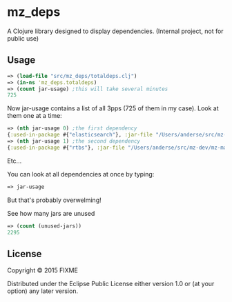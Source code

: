 # mz_deps

A Clojure library designed to display dependencies.
(Internal project, not for public use)

## Usage

```clojure 
=> (load-file "src/mz_deps/totaldeps.clj")
=> (in-ns 'mz_deps.totaldeps)
=> (count jar-usage) ;this will take several minutes
725
```
Now jar-usage contains a list of all 3pps (725 of them in my case).
Look at them one at a time:
```clojure
=> (nth jar-usage 0) ;the first dependency
{:used-in-package #{"elasticsearch"}, :jar-file "/Users/anderse/src/mz-dev/mz-main/runtime/java/elasticsearch/lib/t-digest-3.0.jar", :name "t-digest", :version "3.0", :maven-id nil, :latest-version ("3.2_1" "3.2")}
=> (nth jar-usage 1) ;the second dependency
{:used-in-package #{"rtbs"}, :jar-file "/Users/anderse/src/mz-dev/mz-main/runtime/java/apache-axis-1.4/lib/commons-logging-1.0.4.jar", :name "commons-logging", :version "1.0.4", :maven-id nil, :latest-version ("1.1" "1.1" "0.0.15" "1.2.0.L0001" "1.2" "4.0.6" "5.5.23" "10.6.1" "1.1.0" "1.1.0" "1.0.4" "1.6.5" "1.0" "4.6.45" "4.6.45" "1.10.5" "2.0.3" "0.2.14" "1.0.4" "0.13.1" "10.6.1" "10.6.1" "4.6.45" "1.2.4" "1.2.4" "1.8.8" "1.0.140" "1.5.1" "0.2.14" "1.0.0.Final" "1.7.7" "1.0.3.Final" "1.4.61" "1.4.61" "1.4.61" "1.4.61" "1.1.1.v201101211721" "6.5.0.Final" "1.0.36" "1.1.1.v201101211721" "1.1.3" "9.0.0.v20130315" "9.0.0.v20130315" "1.0" "1.0.4-201003011305" "2.0.1" "1.0.0" "1.15" "1.3")}
```
Etc...

You can look at all dependencies at once by typing:
```clojure 
=> jar-usage
```
But that's probably overwelming!

See how many jars are unused
```clojure
=> (count (unused-jars))
2295
```

## License

Copyright © 2015 FIXME

Distributed under the Eclipse Public License either version 1.0 or (at
your option) any later version.
